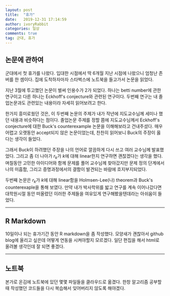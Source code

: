 ```yaml
---
layout: post
title:  "휴가"
date:   2019-12-31 17:14:59
author: ivoryRabbit
categories: 일상
comments: true
tag: 군대, 휴가
---
```


## 논문에 관하여

군대에서 첫 휴가를 나왔다. 입대한 시점에서 딱 6개월 지난 시점에 나왔으니 엄청난 존버를 한 셈이다. 집에 도착하자마자 스타벅스에 노트북을 들고가서 논문을 읽었다. 

지난 3월에 투고했던 논문이 벌써 인용수가 2가 되었다. 하나는 betti number에 관한 연구이고 다른 하나는 Eckhoff's conjecture와 관련된 연구이다. 두번째 연구는 내 졸업논문과도 관련있는 내용이라 자세히 읽어보려고 한다.

한가지 흥미로웠던 것은, 이 두번째 논문의 주제가 내가 작년에 지도교수님께 세미나 했던 내용과 비슷하다는 점이다. 졸업논문 주제를 정할 쯤에 지도교수님께서 Eckhoff's conjecture에 대한 Buck's counterexample 논문을 이해해보라고 건내주셨다. 매우 어렵고 오랫동안 accept되지 않은 논문이었는데, 찬찬히 읽어보니 Buck의 주장이 옳다는 생각이 들었다.

그래서 Buck이 하려했던 주장을 나의 언어로 깔끔하게 다시 쓰고 여러 교수님께 발표했었다. 그리고 좀 더 나아가 $r_k$가 $k$에 대해 linear한지 연구하면 괜찮겠다는 생각을 했다. 며칠동안 고민한 아이디어와 함께 문제를 풀어 교수님께 찾아갔지만 문제 정의 단계에서 나의 미흡함, 그리고 증명과정에서의 결함이 발견되는 바람에 흐지부지되었다.

두번째 논문은 $r_k$가 $k$에 대해 linear함을 Holmsen-Lee(나) theorem과 Buck's counterexaple을 통해 보였다. 만약 내가 박사학위를 밟고 연구를 계속 이어나갔다면 대학원시절 동안 떠올렸던 이러한 주제들을 여유있게 연구해봤을텐데라는 아쉬움이 들었다.

***
## R Markdown

10일이나 되는 휴가기간 동안 R markdown을 좀 작성했다. 모양새가 괜찮아서 github blog에 올리고 싶은데 어떻게 연동을 시켜야할지 모르겠다. 일단 편집을 해서 html로 올려볼 생각인데 잘 되면 좋겠다.

***
## 노트북

본가로 온김에 노트북에 있던 몇몇 파일들을 클라우드로 옮겼다. 한창 알고리즘 공부할 때 작성했던 코드들을 다시 복습해서 잊어버리지 않도록 해야겠다.

